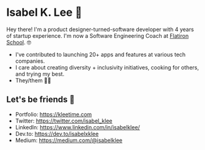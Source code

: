 # Isabel K. Lee 🍤
Hey there! I'm a product designer-turned-software developer with 4 years of startup experience. I'm now a Software Engineering Coach at [Flatiron School](https://flatironschool.com). 🤓

* I've contributed to launching 20+ apps and features at various tech companies.
* I care about creating diversity + inclusivity initiatives, cooking for others, and trying my best.
* They/them 🏳️‍🌈

## Let's be friends 💓
* Portfolio: https://kleetime.com
* Twitter: https://twitter.com/isabel_klee
* LinkedIn: https://www.linkedin.com/in/isabelklee/
* Dev.to: https://dev.to/isabelxklee
* Medium: https://medium.com/@isabelklee
